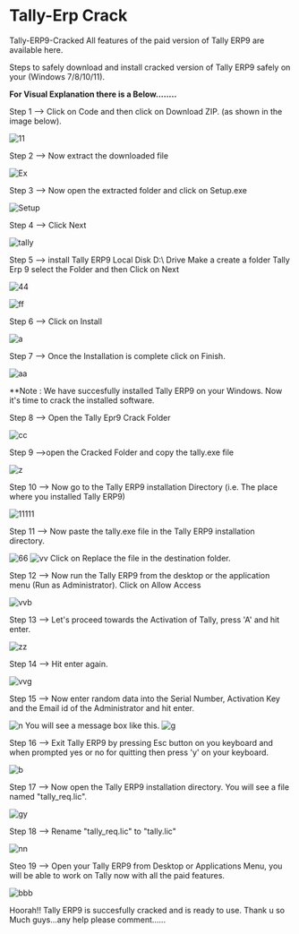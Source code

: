 # Tally-Erp Crack
Tally-ERP9-Cracked
All features of the paid version of Tally ERP9 are available here.

Steps to safely download and install cracked version of Tally ERP9 safely on your (Windows 7/8/10/11).

**For Visual Explanation there is a Below........**

Step 1 --> Click on Code and then click on Download ZIP. (as shown in the image below).

![11](https://user-images.githubusercontent.com/81308548/204459983-8d194521-91d2-4541-8a6a-8c0941b18af1.PNG)

Step 2 --> Now extract the downloaded file

![Ex](https://user-images.githubusercontent.com/81308548/204460941-3a76a392-c0f2-4858-8d2a-364d07058c5c.PNG)

Step 3 --> Now open the extracted folder and click on Setup.exe

![Setup](https://user-images.githubusercontent.com/81308548/204461196-16253d46-1815-43f5-940e-21d5ec71e836.PNG)

Step 4 --> Click Next

![tally](https://user-images.githubusercontent.com/81308548/204461326-551db035-ec8a-45fd-91b7-8681d5cf4299.png)

Step 5 --> install Tally ERP9 Local Disk D:\ Drive Make a create a folder Tally Erp 9 select the Folder and then Click on Next

![44](https://user-images.githubusercontent.com/81308548/204462011-e00eecc1-b62f-4611-bf85-65fce8629af7.PNG)

![ff](https://user-images.githubusercontent.com/81308548/204462065-a19c2883-80b6-455d-b7fa-77889be67fd2.png)

Step 6 --> Click on Install

![a](https://user-images.githubusercontent.com/81308548/204462197-a345490f-e557-4663-85dc-55a916bcba46.png)

Step 7 --> Once the Installation is complete click on Finish.

![aa](https://user-images.githubusercontent.com/81308548/204462531-3b4286ac-f143-497d-a5e2-98e038fe86db.png)

**Note : We have succesfully installed Tally ERP9 on your Windows. 
Now it's time to crack the installed software.

Step 8 --> Open the Tally Epr9 Crack Folder

![cc](https://user-images.githubusercontent.com/81308548/204463808-3c91fdbd-d76e-492b-885d-5308cdad5461.PNG)

Step 9 -->open the Cracked Folder and copy the tally.exe file

![z](https://user-images.githubusercontent.com/81308548/204464143-24d15e58-d394-4341-a44e-0505bd92227b.png)

Step 10 --> Now go to the Tally ERP9 installation Directory (i.e. The place where you installed Tally ERP9)

![11111](https://user-images.githubusercontent.com/81308548/204464638-e3ab8767-1cbb-482e-916e-7a40435ba9b5.PNG)

Step 11 --> Now paste the tally.exe file  in the Tally ERP9 installation directory.

![66](https://user-images.githubusercontent.com/81308548/204465030-1bf2960b-c96e-4c99-8a59-68f8af66574a.PNG)
![vv](https://user-images.githubusercontent.com/81308548/204465195-cde1c5e7-e19d-4bde-bce8-eac366ab50a6.PNG)
Click on Replace the file in the destination folder.

Step 12 --> Now run the Tally ERP9 from the desktop or the application menu (Run as Administrator). Click on Allow Access

![vvb](https://user-images.githubusercontent.com/81308548/204465414-c240ddd3-0480-4e5e-ad50-4b3f2d855833.png)

Step 13 --> Let's proceed towards the Activation of Tally, press 'A' and hit enter.

![zz](https://user-images.githubusercontent.com/81308548/204465556-fac041d8-d68d-48ed-bf2b-314edcfd87ac.png)

Step 14 --> Hit enter again.

![vvg](https://user-images.githubusercontent.com/81308548/204465733-05c31670-ab04-4477-8558-06f03d9add72.png)

Step 15 --> Now enter random data into the Serial Number, Activation Key and the Email id of the Administrator and hit enter.

![n](https://user-images.githubusercontent.com/81308548/204465870-5003487b-f7ed-4c48-880e-8ebc23d79973.png)
You will see a message box like this.
![g](https://user-images.githubusercontent.com/81308548/204465958-7f1b3e21-0c4b-40a9-8381-694d77291b8a.png)

Step 16 --> Exit Tally ERP9 by pressing Esc button on you keyboard and when prompted yes or no for quitting then press 'y' on your keyboard.

![b](https://user-images.githubusercontent.com/81308548/204466075-ffa8e9e0-cb5c-4d30-b9f4-613fa2c14c90.png)

Step 17 --> Now open the Tally ERP9 installation directory. You will see a file named "tally_req.lic".

![gy](https://user-images.githubusercontent.com/81308548/204466191-245ddfa1-cf73-46ea-b3b7-7f59eb46bb59.png)

Step 18 --> Rename "tally_req.lic" to "tally.lic"

![nn](https://user-images.githubusercontent.com/81308548/204466260-9fe675e3-0ee9-4267-86cf-711d3561a6ad.png)

Steo 19 --> Open your Tally ERP9 from Desktop or Applications Menu, you will be able to work on Tally now with all the paid features.

![bbb](https://user-images.githubusercontent.com/81308548/204466382-e398137c-58e5-4b90-b0d8-9fc400430cc3.png)

Hoorah!! Tally ERP9 is succesfully cracked and is ready to use.
Thank u so Much guys...any help please comment......

